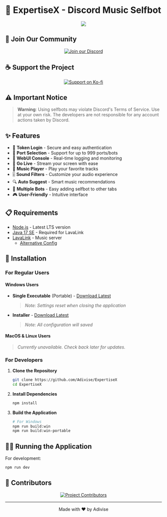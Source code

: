 # 🎵 ExpertiseX - Discord Music Selfbot

<p align="center">
  <img src="https://capsule-render.vercel.app/api?type=waving&color=gradient&height=200&section=header&text=ExpertiseX-v2&fontSize=80&fontAlignY=35&animation=twinkling&fontColor=gradient"/>
</p>

## 🌟 Join Our Community

<p align="center">
  <a href="https://discord.gg/SNG3dh3MbR" target="_blank">
    <img src="https://discordapp.com/api/guilds/903043706410643496/widget.png?style=banner2" alt="Join our Discord"/>
  </a>
</p>

## ☕ Support the Project

<p align="center">
  <a href="https://ko-fi.com/nanotect" target="_blank">
    <img src="https://ko-fi.com/img/githubbutton_sm.svg" alt="Support on Ko-fi"/>
  </a>
</p>

## ⚠️ Important Notice

> **Warning**: Using selfbots may violate Discord's Terms of Service. Use at your own risk. The developers are not responsible for any account actions taken by Discord.

## ✨ Features

- 🎯 **Token Login** - Secure and easy authentication
- 🔄 **Port Selection** - Support for up to 999 ports/bots
- 📝 **WebUI Console** - Real-time logging and monitoring
- 🎥 **Go Live** - Stream your screen with ease
- 🎵 **Music Player** - Play your favorite tracks
- 🎚️ **Sound Filters** - Customize your audio experience
- 🔍 **Auto Suggest** - Smart music recommendations
- 🤖 **Multiple Bots** - Easy adding selfbot to other tabs
- 🎮 **User-Friendly** - Intuitive interface

## 📋 Requirements

- [Node.js](https://nodejs.org/en/download/) - Latest LTS version
- [Java 17 SE](https://download.oracle.com/java/17/archive/jdk-17.0.12_windows-x64_bin.msi) - Required for LavaLink
- [LavaLink](https://lavalink.dev/getting-started/index.html) - Music server
  - [Alternative Config](https://github.com/Adivise/ExpertiseX/releases/download/v2.1.0/LavaLink.zip)

## 🚀 Installation

### For Regular Users

#### Windows Users
- **Single Executable** (Portable) - [Download Latest](https://github.com/Adivise/ExpertiseX/releases/download/v2.5.0/expertisex-2.5.0-single.exe)
  > *Note: Settings reset when closing the application*
- **Installer** - [Download Latest](https://github.com/Adivise/ExpertiseX/releases/download/v2.5.0/expertisex-2.5.0-setup.exe)
  > *Note: All configuration will saved*

#### MacOS & Linux Users
> *Currently unavailable. Check back later for updates.*

### For Developers

1. **Clone the Repository**
   ```bash
   git clone https://github.com/Adivise/ExpertiseX
   cd ExpertiseX
   ```

2. **Install Dependencies**
   ```bash
   npm install
   ```

3. **Build the Application**
   ```bash
   # For Windows
   npm run build:win
   npm run build:win-portable
   ```


## 🏃‍♂️ Running the Application

For development:
```bash
npm run dev
```

## 👥 Contributors

<p align="center">
  <a href="https://github.com/Adivise/ExpertiseX/graphs/contributors">
    <img src="https://contributors-img.web.app/image?repo=Adivise/ExpertiseX" alt="Project Contributors"/>
  </a>
</p>

---

<p align="center">
  Made with ❤️ by Adivise
</p>